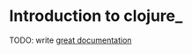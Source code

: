 # Introduction to clojure_

TODO: write [great documentation](http://jacobian.org/writing/what-to-write/)
